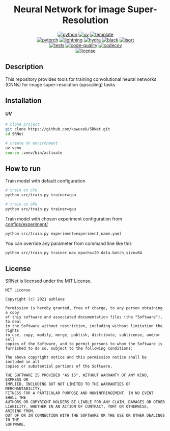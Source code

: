 <div align="center">

# Neural Network for image Super-Resolution

[![python](https://img.shields.io/badge/-Python_3.12-blue?logo=python&logoColor=white)](https://github.com/pre-commit/pre-commit)
[![uv](https://img.shields.io/badge/Package%20Manager-uv-4B8BBE?logo=python&logoColor=white)](https://github.com/astral-sh/uv)
[![template](https://img.shields.io/badge/-Lightning--Hydra--Template-017F2F?style=flat&logo=github&labelColor=gray)](https://github.com/ashleve/lightning-hydra-template) <br>
[![pytorch](https://img.shields.io/badge/PyTorch_2.0+-ee4c2c?logo=pytorch&logoColor=white)](https://pytorch.org/get-started/locally/)
[![lightning](https://img.shields.io/badge/-Lightning_2.0+-792ee5?logo=pytorchlightning&logoColor=white)](https://pytorchlightning.ai/)
[![hydra](https://img.shields.io/badge/Config-Hydra_1.3-89b8cd)](https://hydra.cc/)
[![black](https://img.shields.io/badge/Code%20Style-Black-black.svg?labelColor=gray)](https://black.readthedocs.io/en/stable/)
[![isort](https://img.shields.io/badge/%20imports-isort-%231674b1?style=flat&labelColor=ef8336)](https://pycqa.github.io/isort/) <br>
[![tests](https://github.com/kowusek/srnet/actions/workflows/test.yml/badge.svg)](https://github.com/kowusek/srnet/actions/workflows/test.yml)
[![code-quality](https://github.com/kowusek/srnet/actions/workflows/code-quality-main.yaml/badge.svg)](https://github.com/kowusek/srnet/actions/workflows/code-quality-main.yaml)
[![codecov](https://codecov.io/gh/kowusek/srnet/branch/main/graph/badge.svg)](https://codecov.io/gh/kowusek/srnet) <br>
[![license](https://img.shields.io/badge/License-MIT-green.svg?labelColor=gray)](https://github.com/kowusek/srnet#license)

</div>

## Description

This repository provides tools for training convolutional neural networks (CNNs) for image super-resolution (upscaling) tasks.

## Installation

#### UV

```bash
# clone project
git clone https://github.com/kowusek/SRNet.git
cd SRNet

# create UV environment
uv venv
source .venv/bin/activate
```

## How to run

Train model with default configuration

```bash
# train on CPU
python src/train.py trainer=cpu

# train on GPU
python src/train.py trainer=gpu
```

Train model with chosen experiment configuration from [configs/experiment/](configs/experiment/)

```bash
python src/train.py experiment=experiment_name.yaml
```

You can override any parameter from command line like this

```bash
python src/train.py trainer.max_epochs=20 data.batch_size=64
```

## License

SRNet is licensed under the MIT License.

```
MIT License

Copyright (c) 2021 ashleve

Permission is hereby granted, free of charge, to any person obtaining a copy
of this software and associated documentation files (the "Software"), to deal
in the Software without restriction, including without limitation the rights
to use, copy, modify, merge, publish, distribute, sublicense, and/or sell
copies of the Software, and to permit persons to whom the Software is
furnished to do so, subject to the following conditions:

The above copyright notice and this permission notice shall be included in all
copies or substantial portions of the Software.

THE SOFTWARE IS PROVIDED "AS IS", WITHOUT WARRANTY OF ANY KIND, EXPRESS OR
IMPLIED, INCLUDING BUT NOT LIMITED TO THE WARRANTIES OF MERCHANTABILITY,
FITNESS FOR A PARTICULAR PURPOSE AND NONINFRINGEMENT. IN NO EVENT SHALL THE
AUTHORS OR COPYRIGHT HOLDERS BE LIABLE FOR ANY CLAIM, DAMAGES OR OTHER
LIABILITY, WHETHER IN AN ACTION OF CONTRACT, TORT OR OTHERWISE, ARISING FROM,
OUT OF OR IN CONNECTION WITH THE SOFTWARE OR THE USE OR OTHER DEALINGS IN THE
SOFTWARE.
```
